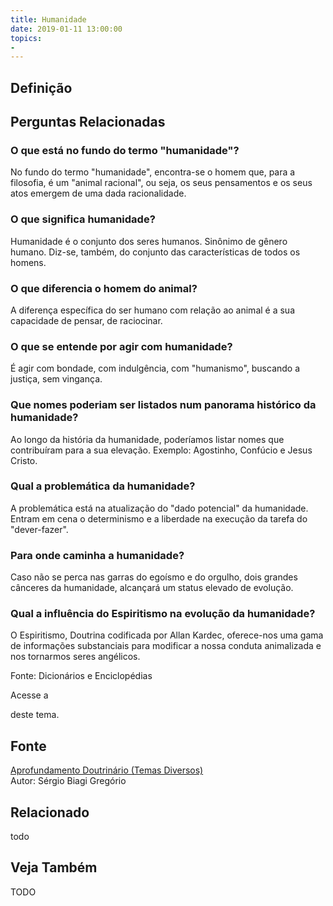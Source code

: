 ```yaml
---
title: Humanidade
date: 2019-01-11 13:00:00
topics: 
- 
---
```


## Definição


## Perguntas Relacionadas

### O que está no fundo do termo "humanidade"?
No fundo do termo "humanidade", encontra-se o homem que, para a
filosofia, é um "animal racional", ou seja, os seus pensamentos e os
seus atos emergem de uma dada racionalidade.

### O que significa humanidade?
Humanidade é o conjunto dos seres humanos. Sinônimo de gênero
humano. Diz-se, também, do conjunto das características de todos os
homens.

### O que diferencia o homem do animal?
A diferença específica do ser humano com relação ao animal é a sua
capacidade de pensar, de raciocinar.

### O que se entende por agir com humanidade?
É agir com bondade, com indulgência, com "humanismo", buscando a
justiça, sem vingança.

### Que nomes poderiam ser listados num panorama histórico da humanidade?
Ao longo da história da humanidade, poderíamos listar nomes que
contribuíram para a sua elevação. Exemplo: Agostinho, Confúcio e Jesus
Cristo.

### Qual a problemática da humanidade?
A problemática está na atualização do "dado potencial" da humanidade.
Entram em cena o determinismo e a liberdade na execução da tarefa do
"dever-fazer".

### Para onde caminha a humanidade?
Caso não se perca nas garras do egoísmo e do orgulho, dois grandes
cânceres da humanidade, alcançará um status elevado de evolução.

### Qual a influência do Espiritismo na evolução da humanidade?
O Espiritismo, Doutrina codificada por Allan Kardec, oferece-nos uma
gama de informações substanciais para modificar a nossa conduta
animalizada e nos tornarmos seres angélicos.

Fonte: Dicionários e Enciclopédias

Acesse a

deste tema.

## Fonte
[Aprofundamento Doutrinário (Temas Diversos)](https://sites.google.com/view/aprofundamentodoutrinario/humanidade)  
Autor: Sérgio Biagi Gregório



## Relacionado
todo

## Veja Também
TODO


